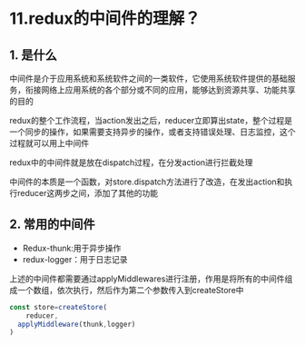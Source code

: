 # 11.redux的中间件的理解？

## 1. 是什么

中间件是介于应用系统和系统软件之间的一类软件，它使用系统软件提供的基础服务，衔接网络上应用系统的各个部分或不同的应用，能够达到资源共享、功能共享的目的

redux的整个工作流程，当action发出之后，reducer立即算出state，整个过程是一个同步的操作，如果需要支持异步的操作，或者支持错误处理、日志监控，这个过程就可以用上中间件

redux中的中间件就是放在dispatch过程，在分发action进行拦截处理

中间件的本质是一个函数，对store.dispatch方法进行了改造，在发出action和执行reducer这两步之间，添加了其他的功能

## 2. 常用的中间件

- Redux-thunk:用于异步操作
- redux-logger：用于日志记录

上述的中间件都需要通过applyMiddlewares进行注册，作用是将所有的中间件组成一个数组，依次执行，然后作为第二个参数传入到createStore中

```js
const store=createStore(
	reducer,
  applyMiddleware(thunk,logger)
)
```

